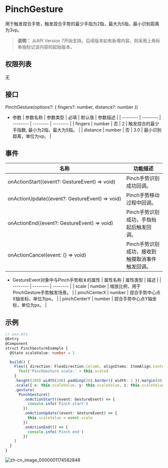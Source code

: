 # PinchGesture

用于触发捏合手势，触发捏合手势的最少手指为2指，最大为5指，最小识别距离为3vp。

>  **说明：**
> 从API Version 7开始支持。后续版本如有新增内容，则采用上角标单独标记该内容的起始版本。


## 权限列表

无


## 接口

PinchGesture(options?: { fingers?: number, distance?: number })

- 参数
  | 参数名称 | 参数类型 | 必填 | 默认值 | 参数描述 |
  | -------- | -------- | -------- | -------- | -------- |
  | fingers | number | 否 | 2 | 触发捏合的最少手指数,&nbsp;最小为2指，最大为5指。 |
  | distance | number | 否 | 3.0 | 最小识别距离，单位为vp。 |


## 事件

| 名称 | 功能描述 |
| -------- | -------- |
| onActionStart((event?:&nbsp;GestureEvent)&nbsp;=&gt;&nbsp;void) | Pinch手势识别成功回调。 |
| onActionUpdate((event?:&nbsp;GestureEvent)&nbsp;=&gt;&nbsp;void) | Pinch手势移动过程中回调。 |
| onActionEnd((event?:&nbsp;GestureEvent)&nbsp;=&gt;&nbsp;void) | Pinch手势识别成功，手指抬起后触发回调。 |
| onActionCancel(event:&nbsp;()&nbsp;=&gt;&nbsp;void) | Pinch手势识别成功，接收到触摸取消事件触发回调。 |

- GestureEvent对象中与Pinch手势相关的属性
  | 属性名称 | 属性类型 | 描述 |
  | -------- | -------- | -------- |
  | scale | number | 缩放比例，用于PinchGesture手势触发场景。 |
  | pinchCenterX | number | 捏合手势中心点X轴坐标，单位为px。 |
  | pinchCenterY | number | 捏合手势中心点Y轴坐标，单位为px。 |


## 示例

```ts
// xxx.ets
@Entry
@Component
struct PinchGestureExample {
  @State scaleValue: number = 1

  build() {
    Flex({ direction: FlexDirection.Column, alignItems: ItemAlign.Center, justifyContent: FlexAlign.SpaceBetween }) {
      Text('PinchGesture scale:' + this.scale)
    }
    .height(100).width(200).padding(20).border({ width: 1 }).margin(80)
    .scale({ x: this.scaleValue, y: this.scaleValue, z: this.scaleValue })
    .gesture(
      PinchGesture()
        .onActionStart((event: GestureEvent) => {
          console.info('Pinch start')
        })
        .onActionUpdate((event: GestureEvent) => {
          this.scaleValue = event.scale
        })
        .onActionEnd(() => {
          console.info('Pinch end')
        })
    )
  }
}
```

![zh-cn_image_0000001174582848](figures/zh-cn_image_0000001174582848.gif)
